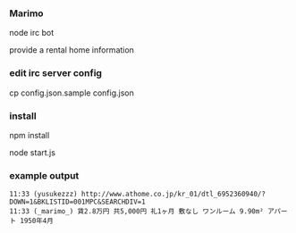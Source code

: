 ### Marimo

node irc bot

provide a rental home information

### edit irc server config

cp config.json.sample config.json

### install

npm install

node start.js

### example output

```
11:33 (yusukezzz) http://www.athome.co.jp/kr_01/dtl_6952360940/?DOWN=1&BKLISTID=001MPC&SEARCHDIV=1
11:33 (_marimo_) 賃2.8万円 共5,000円 礼1ヶ月 敷なし ワンルーム 9.90m² アパート 1950年4月
```
